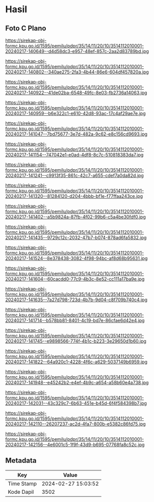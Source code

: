 # Hasil

## Foto C Plano

https://sirekap-obj-formc.kpu.go.id/1595/pemilu/pdpr/35/14/11/20/10/3514112010001-20240217-140649--d4d58dc3-e957-48ef-857c-2aa2d83789bd.jpg

https://sirekap-obj-formc.kpu.go.id/1595/pemilu/pdpr/35/14/11/20/10/3514112010001-20240217-140802--340ae275-2fa3-4b44-86e6-604df457820a.jpg

https://sirekap-obj-formc.kpu.go.id/1595/pemilu/pdpr/35/14/11/20/10/3514112010001-20240217-140922--41de02ba-6548-49fc-8e03-fb2736a14063.jpg

https://sirekap-obj-formc.kpu.go.id/1595/pemilu/pdpr/35/14/11/20/10/3514112010001-20240217-140959--b6e322c1-e610-42d8-93ac-17c4af29ae7e.jpg

https://sirekap-obj-formc.kpu.go.id/1595/pemilu/pdpr/35/14/11/20/10/3514112010001-20240217-141047--7bd75677-3e7d-482a-9c62-e8c156cd9693.jpg

https://sirekap-obj-formc.kpu.go.id/1595/pemilu/pdpr/35/14/11/20/10/3514112010001-20240217-141154--747042e1-e0ad-4df8-8c7c-510818383da7.jpg

https://sirekap-obj-formc.kpu.go.id/1595/pemilu/pdpr/35/14/11/20/10/3514112010001-20240217-141241--c9913f35-861c-42c7-a655-cdef7a0da82d.jpg

https://sirekap-obj-formc.kpu.go.id/1595/pemilu/pdpr/35/14/11/20/10/3514112010001-20240217-141320--81284120-d204-4bbb-bf1e-f77ffaa243ce.jpg

https://sirekap-obj-formc.kpu.go.id/1595/pemilu/pdpr/35/14/11/20/10/3514112010001-20240217-141402--a5b9824a-87fb-4f02-99b6-c5a4be30fdf0.jpg

https://sirekap-obj-formc.kpu.go.id/1595/pemilu/pdpr/35/14/11/20/10/3514112010001-20240217-141435--9729c12c-2032-47b7-b074-878ad6fa5832.jpg

https://sirekap-obj-formc.kpu.go.id/1595/pemilu/pdpr/35/14/11/20/10/3514112010001-20240217-141524--8e378438-3082-4f98-94bc-af8d68b95631.jpg

https://sirekap-obj-formc.kpu.go.id/1595/pemilu/pdpr/35/14/11/20/10/3514112010001-20240217-141604--60cacdd0-77c9-4b3c-8e52-cc111a17ba9e.jpg

https://sirekap-obj-formc.kpu.go.id/1595/pemilu/pdpr/35/14/11/20/10/3514112010001-20240217-141635--7a27d798-723d-4b7b-9d04-c8f709b740c4.jpg

https://sirekap-obj-formc.kpu.go.id/1595/pemilu/pdpr/35/14/11/20/10/3514112010001-20240217-141714--b578bb81-8401-4c19-bd7e-86cfae6d42e4.jpg

https://sirekap-obj-formc.kpu.go.id/1595/pemilu/pdpr/35/14/11/20/10/3514112010001-20240217-141745--e9898566-774f-4b1c-b223-3e29650d1b60.jpg

https://sirekap-obj-formc.kpu.go.id/1595/pemilu/pdpr/35/14/11/20/10/3514112010001-20240217-141822--64a920c1-4228-4f6c-a629-5037149b6959.jpg

https://sirekap-obj-formc.kpu.go.id/1595/pemilu/pdpr/35/14/11/20/10/3514112010001-20240217-141948--e45242b2-e4ef-4b9c-a654-a58b60e4a738.jpg

https://sirekap-obj-formc.kpu.go.id/1595/pemilu/pdpr/35/14/11/20/10/3514112010001-20240217-142031--43c329c7-6b63-451e-b45d-6f4f584398b7.jpg

https://sirekap-obj-formc.kpu.go.id/1595/pemilu/pdpr/35/14/11/20/10/3514112010001-20240217-142110--26207237-ac2d-4fa7-800b-e5382c86fd75.jpg

https://sirekap-obj-formc.kpu.go.id/1595/pemilu/pdpr/35/14/11/20/10/3514112010001-20240217-142156--4e6001c5-1f9f-43d9-b695-07768fa8c52c.jpg


## Metadata

| Key        | Value               |
| ---------- | ------------------- |
| Time Stamp | 2024-02-27 15:03:52 |
| Kode Dapil | 3502                |



